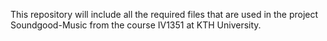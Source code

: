 This repository will include all the required files that are used in the project Soundgood-Music from the course IV1351 at KTH University.
